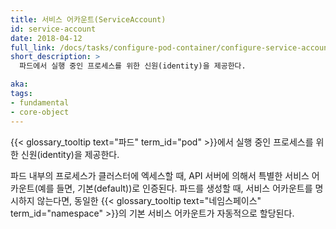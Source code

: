 ```yaml
---
title: 서비스 어카운트(ServiceAccount)
id: service-account
date: 2018-04-12
full_link: /docs/tasks/configure-pod-container/configure-service-account/
short_description: >
  파드에서 실행 중인 프로세스를 위한 신원(identity)을 제공한다.

aka:
tags:
- fundamental
- core-object
---
```

 {{< glossary_tooltip text="파드" term_id="pod" >}}에서 실행 중인 프로세스를 위한 신원(identity)을 제공한다.

<!--more-->

파드 내부의 프로세스가 클러스터에 엑세스할 때, API 서버에 의해서 특별한 서비스 어카운트(예를 들면, 기본(default))로 인증된다. 파드를 생성할 때, 서비스 어카운트를 명시하지 않는다면, 동일한 {{< glossary_tooltip text="네임스페이스" term_id="namespace" >}}의 기본 서비스 어카운트가 자동적으로 할당된다.

